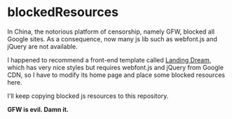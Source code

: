 blockedResources
================

In China, the notorious platform of censorship, namely GFW, blocked all Google sites. As a consequence, now many js lib such as webfont.js and jQuery are not available.

I happened to recommend a front-end template called <a href="http://loneceo.com/landing-dream-free-cssxhtml-responsive-template/">Landing Dream</a>, which has very nice styles but requires webfont.js and jQuery from Google CDN, so I have to modify its home page and place some blocked resources here.

I'll keep copying blocked js resources to this repository. 

<b>GFW is evil. Damn it.</b>
